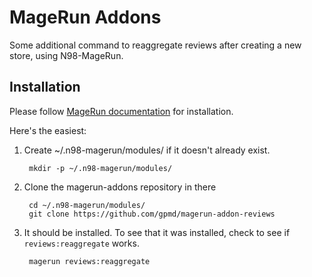MageRun Addons
==============

Some additional command to reaggregate reviews after creating a new store, using N98-MageRun.

Installation
------------

Please follow [MageRun documentation](http://magerun.net/introducting-the-new-n98-magerun-module-system/) for installation.

Here's the easiest:

1. Create ~/.n98-magerun/modules/ if it doesn't already exist.

        mkdir -p ~/.n98-magerun/modules/

2. Clone the magerun-addons repository in there

        cd ~/.n98-magerun/modules/
        git clone https://github.com/gpmd/magerun-addon-reviews

3. It should be installed. To see that it was installed, check to see if `reviews:reaggregate` works.

        magerun reviews:reaggregate

